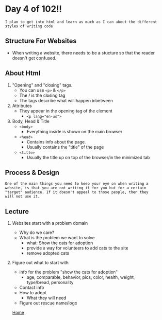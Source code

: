 # Day 4 of 102!!
    I plan to get into html and learn as much as I can about the different styles of writing code

## Structure For Websites
- When writing a website, there needs to be a stucture so that the reader doesn't get confused.

## About Html
1. "Opening" and "closing" tags.
    - You can use `<p>` & `</p>`
    - The / is the closing tag
    - The tags describe what will happen inbetween
1. Attributes
    - They appear in the opening tag of the element
        - `<p lang="en-us">`
1. Body, Head & Title
    - `<body>`
        - Everything inside is shown on the main browser
    - `<head>`
        - Contains info about the page.
        - Usually contains the "title" of the page
    - `<title>`
        - Usually the title up on top of the browser/in the minimized tab

## Process & Design

    One of the main things you need to keep your eye on when writing a website, is that you are not writing it for you but for a certain "target" audience. If it doesn't appeal to those people, then they will not use it.

## Lecture

1. Websites start with a problem domain
    - Why do we care?
    - What is the problem we want to solve
        - what: Show the cats for adoption
        - provide a way for volunteers to add cats to the site
        - remove adopted cats
1. Figure out what to start with
    - info for the problem "show the cats for adoption"
        - age, comparable, behavior, pics, color, health, weight, type/bread, personality
    - Contact info
    - How to adopt
        - What they will need
    - Figure out rescue name/logo

    [Home](README.md)